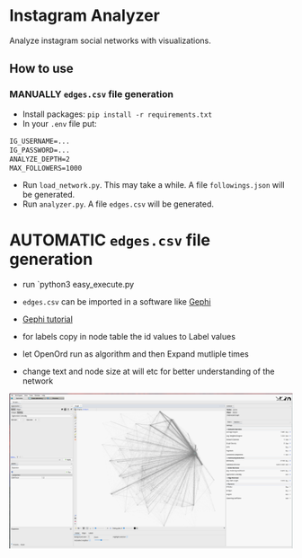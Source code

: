 # Instagram Analyzer
Analyze instagram social networks with visualizations.

## How to use

### MANUALLY `edges.csv` file generation

- Install packages: `pip install -r requirements.txt`
- In your `.env` file put:
```
IG_USERNAME=...
IG_PASSWORD=...
ANALYZE_DEPTH=2
MAX_FOLLOWERS=1000
```
- Run `load_network.py`. This may take a while. A file `followings.json` will be generated.
- Run `analyzer.py`. A file `edges.csv` will be generated.

# AUTOMATIC `edges.csv` file generation

- run `python3 easy_execute.py

- `edges.csv` can be imported in a software like [Gephi](https://gephi.org)
- [Gephi tutorial](https://www.youtube.com/watch?v=HJ4Hcq3YX4k)
- for labels copy in node table the id values to Label values
- let OpenOrd run as algorithm and then Expand mutliple times
- change text and node size at will etc for better understanding of the network

![](imgs/gephi.png)
